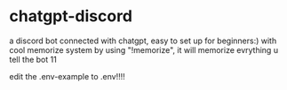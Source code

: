 # chatgpt-discord
a discord bot connected with chatgpt, easy to set up for beginners:) with cool memorize system by using "!memorize", it will memorize evrything u tell the bot 11

edit the .env-example to .env!!!!
